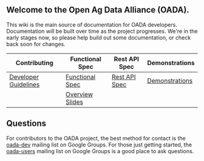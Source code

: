 ## Welcome to the **Open Ag Data Alliance** (OADA).

This wiki is the main source of documentation for OADA developers.
Documentation will be built over time as the project progresses.  We're in the
early stages now, so please help build out some documentation, or check back
soon for changes.

| Contributing | Functional Spec | Rest API Spec | Demonstrations |
|--------------|-----------------|---------------|----------------|
|  [Developer Guidelines](contributing/Developer-Guidelines.md) | [Functional Spec](functional-specs/README.md) | [Rest API Spec](rest-specs/README.md) |  [Demonstrations](demo-specs/README.md) |
| | [Overview Slides][slides] | &nbsp; |

## Questions
For contributors to the OADA project, the best method for contact is the
[oada-dev][oada-dev] mailing list on Google Groups.  For those just getting
started, the [oada-users][oada-users] mailing list on Google Groups is a good
place to ask questions.

[oada-dev]: https://groups.google.com/forum/#!forum/oada-dev
[oada-users]: https://groups.google.com/forum/#!forum/oada-users
[slides]: http://openag.io/OADA_Overview.pdf
[api-slides]: http://openag.io/OADA_API_Overview.pdf
